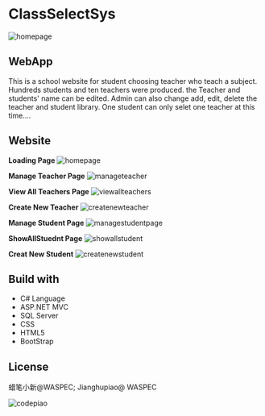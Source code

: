 # ClassSelectSys
![homepage](https://user-images.githubusercontent.com/39571148/49629263-4ca04e00-f9ae-11e8-84e7-adc16d4b9635.png)
## WebApp
This is a school website for student choosing teacher who teach a subject. Hundreds students and ten teachers were produced. the Teacher
and students' name can be edited. Admin can also change add, edit, delete the teacher and student library. One student can only selet one teacher 
at this time....

## Website

**Loading Page**
![homepage](https://user-images.githubusercontent.com/39571148/49629263-4ca04e00-f9ae-11e8-84e7-adc16d4b9635.png)

**Manage Teacher Page**
![manageteacher](https://user-images.githubusercontent.com/39571148/49629265-4ca04e00-f9ae-11e8-9259-03a9ec20921e.png)

**View All Teachers Page**
![viewallteachers](https://user-images.githubusercontent.com/39571148/49629267-4ca04e00-f9ae-11e8-901f-05d67f757f90.png)

**Create New Teacher**
![createnewteacher](https://user-images.githubusercontent.com/39571148/49629262-4c07b780-f9ae-11e8-9047-8b66d3fdbd25.png)

**Manage Student Page**
![managestudentpage](https://user-images.githubusercontent.com/39571148/49629264-4ca04e00-f9ae-11e8-8541-f0f48dd59597.png)

**ShowAllStuednt Page**
![showallstudent](https://user-images.githubusercontent.com/39571148/49629266-4ca04e00-f9ae-11e8-88b8-8c8991df6e04.png)

**Creat New Student**
![createnewstudent](https://user-images.githubusercontent.com/39571148/49629261-4c07b780-f9ae-11e8-8210-d6c477b244fe.png)

## Build with
* C# Language
* ASP.NET MVC
* SQL Server
* CSS
* HTML5
* BootStrap


## License
蜡笔小新@WASPEC; Jianghupiao@ WASPEC

![codepiao](https://user-images.githubusercontent.com/39571148/49629268-4ca04e00-f9ae-11e8-9953-14460c9cfd10.jpg)

